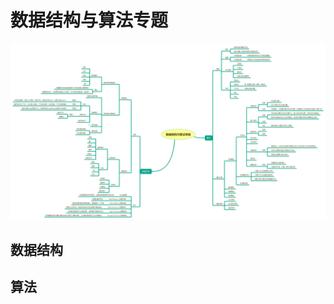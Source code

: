 # 数据结构与算法专题 

![数据结构与算法专题](https://github.com/Devonmusa/demos-parent/blob/develop/algorithm-demo/img/DataStructureAndAlgorithm.png)

##  数据结构
  

## 算法
